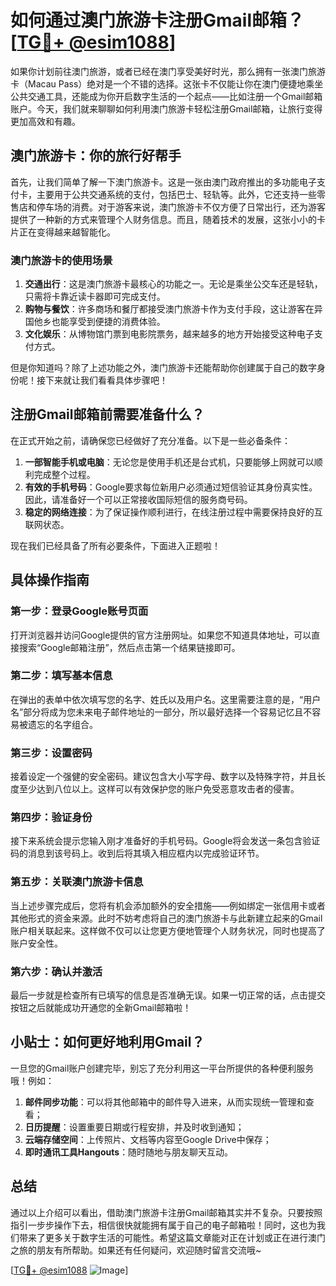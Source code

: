 # 如何通过澳门旅游卡注册Gmail邮箱？[[TG💪+ @esim1088](https://t.me/s/esim1088)]

如果你计划前往澳门旅游，或者已经在澳门享受美好时光，那么拥有一张澳门旅游卡（Macau Pass）绝对是一个不错的选择。这张卡不仅能让你在澳门便捷地乘坐公共交通工具，还能成为你开启数字生活的一个起点——比如注册一个Gmail邮箱账户。今天，我们就来聊聊如何利用澳门旅游卡轻松注册Gmail邮箱，让旅行变得更加高效和有趣。

## 澳门旅游卡：你的旅行好帮手

首先，让我们简单了解一下澳门旅游卡。这是一张由澳门政府推出的多功能电子支付卡，主要用于公共交通系统的支付，包括巴士、轻轨等。此外，它还支持一些零售店和停车场的消费。对于游客来说，澳门旅游卡不仅方便了日常出行，还为游客提供了一种新的方式来管理个人财务信息。而且，随着技术的发展，这张小小的卡片正在变得越来越智能化。

### 澳门旅游卡的使用场景

1. **交通出行**：这是澳门旅游卡最核心的功能之一。无论是乘坐公交车还是轻轨，只需将卡靠近读卡器即可完成支付。
2. **购物与餐饮**：许多商场和餐厅都接受澳门旅游卡作为支付手段，这让游客在异国他乡也能享受到便捷的消费体验。
3. **文化娱乐**：从博物馆门票到电影院票务，越来越多的地方开始接受这种电子支付方式。

但是你知道吗？除了上述功能之外，澳门旅游卡还能帮助你创建属于自己的数字身份呢！接下来就让我们看看具体步骤吧！

## 注册Gmail邮箱前需要准备什么？

在正式开始之前，请确保您已经做好了充分准备。以下是一些必备条件：

1. **一部智能手机或电脑**：无论您是使用手机还是台式机，只要能够上网就可以顺利完成整个过程。
2. **有效的手机号码**：Google要求每位新用户必须通过短信验证其身份真实性。因此，请准备好一个可以正常接收国际短信的服务商号码。
3. **稳定的网络连接**：为了保证操作顺利进行，在线注册过程中需要保持良好的互联网状态。

现在我们已经具备了所有必要条件，下面进入正题啦！

## 具体操作指南

### 第一步：登录Google账号页面
打开浏览器并访问Google提供的官方注册网址。如果您不知道具体地址，可以直接搜索“Google邮箱注册”，然后点击第一个结果链接即可。

### 第二步：填写基本信息
在弹出的表单中依次填写您的名字、姓氏以及用户名。这里需要注意的是，“用户名”部分将成为您未来电子邮件地址的一部分，所以最好选择一个容易记忆且不容易被遗忘的名字组合。

### 第三步：设置密码
接着设定一个强健的安全密码。建议包含大小写字母、数字以及特殊字符，并且长度至少达到八位以上。这样可以有效保护您的账户免受恶意攻击者的侵害。

### 第四步：验证身份
接下来系统会提示您输入刚才准备好的手机号码。Google将会发送一条包含验证码的消息到该号码上。收到后将其填入相应框内以完成验证环节。

### 第五步：关联澳门旅游卡信息
当上述步骤完成后，您将有机会添加额外的安全措施——例如绑定一张信用卡或者其他形式的资金来源。此时不妨考虑将自己的澳门旅游卡与此新建立起来的Gmail账户相关联起来。这样做不仅可以让您更方便地管理个人财务状况，同时也提高了账户安全性。

### 第六步：确认并激活
最后一步就是检查所有已填写的信息是否准确无误。如果一切正常的话，点击提交按钮之后就能成功开通您的全新Gmail邮箱啦！

## 小贴士：如何更好地利用Gmail？

一旦您的Gmail账户创建完毕，别忘了充分利用这一平台所提供的各种便利服务哦！例如：

1. **邮件同步功能**：可以将其他邮箱中的邮件导入进来，从而实现统一管理和查看；
2. **日历提醒**：设置重要日期或行程安排，并及时收到通知；
3. **云端存储空间**：上传照片、文档等内容至Google Drive中保存；
4. **即时通讯工具Hangouts**：随时随地与朋友聊天互动。

## 总结

通过以上介绍可以看出，借助澳门旅游卡注册Gmail邮箱其实并不复杂。只要按照指引一步步操作下去，相信很快就能拥有属于自己的电子邮箱啦！同时，这也为我们带来了更多关于数字生活的可能性。希望这篇文章能对正在计划或正在进行澳门之旅的朋友有所帮助。如果还有任何疑问，欢迎随时留言交流哦~

[[TG💪+ @esim1088](https://t.me/s/esim1088) ![Image](https://i.postimg.cc/4NQfJmqS/Snipaste-2025-05-13-00-14-12.png)]